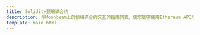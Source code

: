 ```yaml
---
title: Solidity预编译合约
description: 与Moonbeam上的预编译合约交互的指南列表，使您能够使用Ethereum API与Substrate功能进行交互。
template: main.html
---
```


<div class='subsection-wrapper'></div>